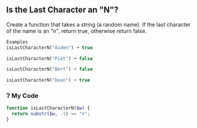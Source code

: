 ## Is the Last Character an "N"?

Create a function that takes a string (a random name). If the last character of the name is an "n", return true, otherwise return false.
```php
Examples
isLastCharacterN("Aiden") ➞ true

isLastCharacterN("Piet") ➞ false

isLastCharacterN("Bert") ➞ false

isLastCharacterN("Dean") ➞ true
```
### ❔ My Code
```php
function isLastCharacterN($w) {
  return substr($w, -1) == "n";
}
```
